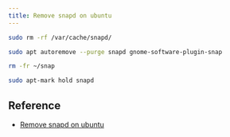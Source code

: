 ```yaml
---
title: Remove snapd on ubuntu
---
```


```sh
sudo rm -rf /var/cache/snapd/

sudo apt autoremove --purge snapd gnome-software-plugin-snap

rm -fr ~/snap

sudo apt-mark hold snapd

```

## Reference

- [Remove snapd on ubuntu](https://askubuntu.com/questions/1035915/how-to-remove-snap-from-ubuntu)
